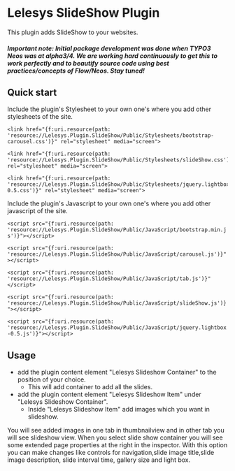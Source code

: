 Lelesys SlideShow Plugin
=======

This plugin adds SlideShow to your websites.

##### Important note: Initial package development was done when TYPO3 Neos was at alpha3/4. We are working hard continuously to get this to work perfectly and to beautify source code using best practices/concepts of Flow/Neos. Stay tuned!

Quick start
-----------

Include the plugin's Stylesheet to your own one's where you add other stylesheets of the site.

```
<link href="{f:uri.resource(path: 'resource://Lelesys.Plugin.SlideShow/Public/Stylesheets/bootstrap-carousel.css')}" rel="stylesheet" media="screen">
```

```
<link href="{f:uri.resource(path: 'resource://Lelesys.Plugin.SlideShow/Public/Stylesheets/slideShow.css')}" rel="stylesheet" media="screen">
```

```
<link href="{f:uri.resource(path: 'resource://Lelesys.Plugin.SlideShow/Public/Stylesheets/jquery.lightbox-0.5.css')}" rel="stylesheet" media="screen">
```

Include the plugin's Javascript to your own one's where you add other javascript of the site.

```<script src="{f:uri.resource(path: 'resource://Lelesys.Plugin.SlideShow/Public/JavaScript/bootstrap.min.js')}"></script>```

```<script src="{f:uri.resource(path: 'resource://Lelesys.Plugin.SlideShow/Public/JavaScript/carousel.js')}"></script>```

```<script src="{f:uri.resource(path: 'resource://Lelesys.Plugin.SlideShow/Public/JavaScript/tab.js')}"</script>```

```<script src="{f:uri.resource(path: 'resource://Lelesys.Plugin.SlideShow/Public/JavaScript/slideShow.js')}"></script>```

```<script src="{f:uri.resource(path: 'resource://Lelesys.Plugin.SlideShow/Public/JavaScript/jquery.lightbox-0.5.js')}"></script>```

Usage
-----
* add the plugin content element "Lelesys Slideshow Container" to the position of your choice.
   * This will add container to add all the slides.
* add the plugin content element "Lelesys Slideshow Item" under "Lelesys Slideshow Container".
   * Inside "Lelesys Slideshow Item" add images which you want in slideshow.

You will see added images in one tab in thumbnailview and in other tab you will see slideshow view.
When you select slide show container you will see some extended page properties at the right in the inspector.
With this option you can make changes like controls for navigation,slide image title,slide image description, slide interval time, gallery size and light box.